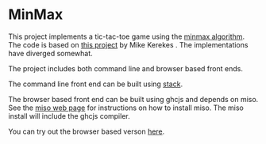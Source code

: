 # MinMax

This project implements a tic-tac-toe game using the [minmax algorithm](https://en.wikipedia.org/wiki/Minimax).   The code is based on [this project](https://github.com/MichaelKerekes/Samples) by Mike Kerekes .  The implementations have diverged somewhat.

The project includes both command line and browser based front ends.

The command line front end can be built using [stack](https://docs.haskellstack.org/en/stable/README/).

The browser based front end can be built using ghcjs and depends on miso.  See the [miso web page](https://haskell-miso.org/) for instructions on how to install miso.  The miso install will include the ghcjs compiler.

You can try out the browser based verson [here](https://dc25.github.io/MinMax).


